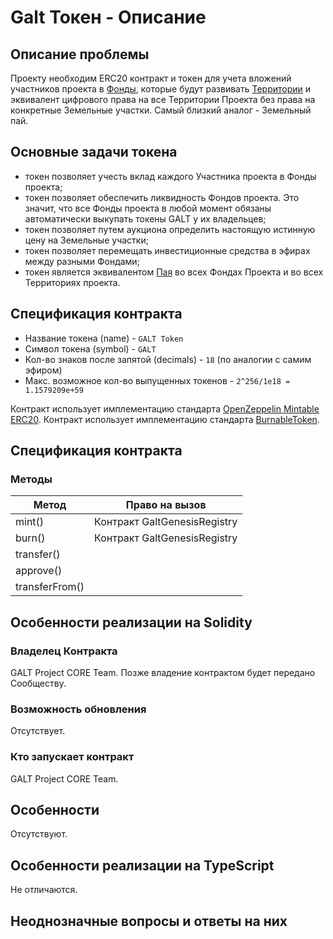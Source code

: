 # Galt Токен - Описание

## Описание проблемы
Проекту необходим ERC20 контракт и токен для учета вложений участников проекта в [Фонды](../Glossary.md#%D0%A4%D0%BE%D0%BD%D0%B4), которые будут развивать [Территории](../Glossary.md#%D0%A2%D0%B5%D1%80%D1%80%D0%B8%D1%82%D0%BE%D1%80%D0%B8%D1%8F) и эквивалент цифрового права на все Территории Проекта без права на конкретные Земельные участки. Самый близкий аналог - Земельный пай.

## Основные задачи токена
- токен позволяет учесть вклад каждого Участника проекта в Фонды проекта; 
- токен позволяет обеспечить ликвидность Фондов проекта. Это значит, что все Фонды проекта в любой момент обязаны автоматически выкупать токены GALT у их владельцев;
- токен позволяет путем аукциона определить настоящую истинную цену на Земельные участки;
- токен позволяет перемещать инвестиционные средства в эфирах между разными Фондами;
- токен является эквивалентом [Пая](https://ru.wikipedia.org/wiki/%D0%9F%D0%B0%D0%B9) во всех Фондах Проекта и во всех Территориях проекта.

## Спецификация контракта
* Название токена (name) - `GALT Token`
* Символ токена (symbol) - `GALT`
* Кол-во знаков после запятой (decimals) - `18` (по аналогии с самим эфиром)
* Макс. возможное кол-во выпущенных токенов - `2^256/1e18 = 1.1579209e+59`

Контракт использует имплементацию стандарта [OpenZeppelin Mintable ERC20](https://github.com/OpenZeppelin/openzeppelin-solidity/tree/master/contracts/token/ERC20).
Контракт использует имплементацию стандарта [BurnableToken](https://github.com/OpenZeppelin/openzeppelin-solidity/blob/master/contracts/token/ERC20/BurnableToken.sol).

## Спецификация контракта
### Методы

|Метод|Право на вызов|
|------|-------------|
|mint()|Контракт GaltGenesisRegistry|
|burn()|Контракт GaltGenesisRegistry|
|transfer()||
|approve()||
|transferFrom()||

## Особенности реализации на Solidity
### Владелец Контракта
GALT Project CORE Team. Позже владение контрактом будет передано Сообществу.
### Возможность обновления
Отсутствует.
### Кто запускает контракт 
GALT Project CORE Team.
## Особенности
Отсутствуют.
## Особенности реализации на TypeScript
Не отличаются.
## Неоднозначные вопросы и ответы на них
